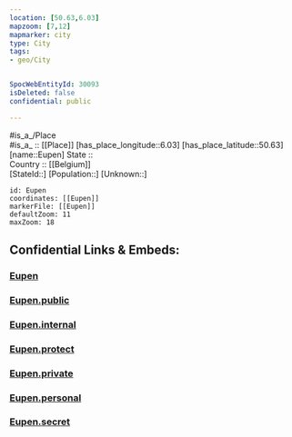```yaml
---
location: [50.63,6.03] 
mapzoom: [7,12] 
mapmarker: city 
type: City
tags:
- geo/City


SpocWebEntityId: 30093
isDeleted: false
confidential: public

---
```

#is_a_/Place  
#is_a_ :: [[Place]] 
[has_place_longitude::6.03] 
[has_place_latitude::50.63] 
[name::Eupen] 
State ::  
Country :: [[Belgium]]  
[StateId::] 
[Population::] 
[Unknown::] 


```leaflet
id: Eupen
coordinates: [[Eupen]] 
markerFile: [[Eupen]] 
defaultZoom: 11 
maxZoom: 18
```


## Confidential Links & Embeds: 

### [Eupen](/_Standards/Earth/Continent/Europe/Europe~West/Belgium/Regions~Belgium/Wallonie/counties~Wallonie/Liège/City/Eupen.md) 

### [Eupen.public](/_public/Earth/Continent/Europe/Europe~West/Belgium/Regions~Belgium/Wallonie/counties~Wallonie/Liège/City/Eupen.public.md) 

### [Eupen.internal](/_internal/Earth/Continent/Europe/Europe~West/Belgium/Regions~Belgium/Wallonie/counties~Wallonie/Liège/City/Eupen.internal.md) 

### [Eupen.protect](/_protect/Earth/Continent/Europe/Europe~West/Belgium/Regions~Belgium/Wallonie/counties~Wallonie/Liège/City/Eupen.protect.md) 

### [Eupen.private](/_private/Earth/Continent/Europe/Europe~West/Belgium/Regions~Belgium/Wallonie/counties~Wallonie/Liège/City/Eupen.private.md) 

### [Eupen.personal](/_personal/Earth/Continent/Europe/Europe~West/Belgium/Regions~Belgium/Wallonie/counties~Wallonie/Liège/City/Eupen.personal.md) 

### [Eupen.secret](/_secret/Earth/Continent/Europe/Europe~West/Belgium/Regions~Belgium/Wallonie/counties~Wallonie/Liège/City/Eupen.secret.md)

